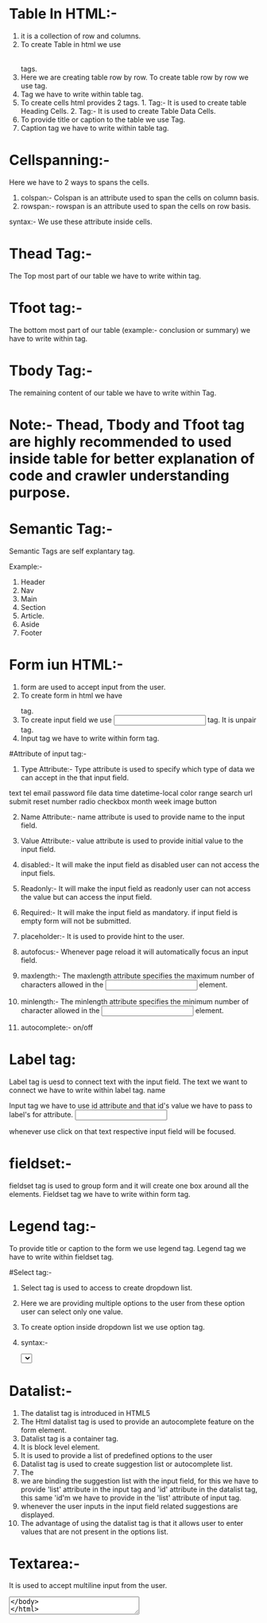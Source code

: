 # Table In HTML:-

1. it is a collection of row and columns.
2. To create Table in html we use <table></table> tags.
3. Here we are creating table row by row. To create table row by row we use <tr></tr> tag.
4. <tr></tr> Tag we have to write within table tag.
5. To create cells html provides 2 tags.
   1.
    <Th></Th> Tag:- It is used to create table Heading Cells.
   2.  <Td></Td> Tag:- It is used to create Table Data Cells.
6. To provide title or caption to the table we use <caption></caption> Tag.
7. Caption tag we have to write within table tag.

# Cellspanning:-

Here we have to 2 ways to spans the cells.

1. colspan:- Colspan is an attribute used to span the cells on column basis.
2. rowspan:- rowspan is an attribute used to span the cells on row basis.

syntax:- We use these attribute inside cells.

   <td rowspan="3"  colspan="2"></td>
   <th rowspan="3" colspan="3"></th>

# Thead Tag:-
The Top most part of our table we have to write within <thead></thead> tag.

# Tfoot tag:- 
The bottom most part of our table (example:- conclusion or summary) we have to write within <tfoot></tfoot> tag.

# Tbody Tag:-
The remaining content of our table we have to write within <tbody></tbody> Tag.

# Note:- Thead, Tbody and Tfoot tag are highly recommended to used inside table for better explanation of code and crawler understanding purpose.

# Semantic Tag:-
Semantic Tags are self explantary tag.

Example:-
1. Header
2. Nav
3. Main
4. Section
5. Article.
6. Aside
7. Footer





# Form iun HTML:-

1. form are used to accept input from the user.
2. To create form in html we have <form></form> tag.
3. To create input field we use <input> tag. It is unpair tag.
4. Input tag we have to write within form tag.

#Attribute of input tag:-

1. Type Attribute:- Type attribute is used to specify which type of data we can accept in the that input field.

text
tel
email
password
file
data
time
datetime-local
color
range
search
url
submit
reset
number
radio
checkbox
month
week
image
button

2. Name Attribute:- name attribute is used to provide name to the input field.

3. Value Attribute:- value attribute is used to provide initial value to the input field.

4. disabled:- It will make the input field as disabled user can not access the input fiels.

5. Readonly:- It will make the input field as readonly user can not access the value but can access the input field.

6. Required:- It will make the input field as mandatory. if input field is empty form will not be submitted.

7. placeholder:- It is used to provide hint to the user.

8. autofocus:- Whenever page reload it will automatically focus an input field.

9. maxlength:- The maxlength attribute specifies the maximum number of characters allowed in the <input> element.

10. minlength:- The minlength attribute specifies the minimum number of character allowed in the <input> element.

11. autocomplete:- on/off

# Label tag:
Label tag is uesd to connect text with the input field.
The text we want to connect we have to write within label tag.
<label for="user-name">
  name
</label>  

Input tag we have to use id attribute and that id's value we have to pass to label's for attribute.
<input type="text" id="user-name">

whenever use click on that text respective input field will be focused.

# fieldset:-
fieldset tag is used to group form and it will create one box around all the elements.
Fieldset tag we have to write within form tag.

# Legend tag:- 
To provide title or caption to the form we use legend tag.
Legend tag we have to write within fieldset tag.

#Select tag:-
1. Select tag is used to access to create dropdown list.
2. Here we are providing multiple options to the user from these option user can select only one value.
3. To create option inside dropdown list we use option tag.
4. syntax:- 

      <select name="">
            <option value=""></option>
            <option value=""></option>
            <option value=""></option>
            <option value=""></option>
      </select> 

# Datalist:-
1. The datalist tag is introduced in HTML5
2. The Html datalist tag is used to provide an autocomplete feature on the form element.
3. Datalist tag is a container tag.
4. It is block level element.
5. It is used to provide a list of predefined options to the user
6. Datalist tag is used to create suggestion list or autocomplete list.
7. The <datalist> tag contains a set of <option>  tag that define the options in the list.
8. we are binding the suggestion list with the input field, for this we have to provide 'list' attribute in the input tag and 'id' attribute in the datalist tag, this same 'id'm we have to provide in the 'list' attribute of input tag.
9. whenever the user inputs in the input field related suggestions are displayed.
10. The advantage of using the datalist tag is that it allows user to enter values that are not present in the options list.

# Textarea:-
It is used to accept multiline input from the user.
  <textarea name=" " id="'></textarea>

  height:- rows="10"
  width:- cols="30"


